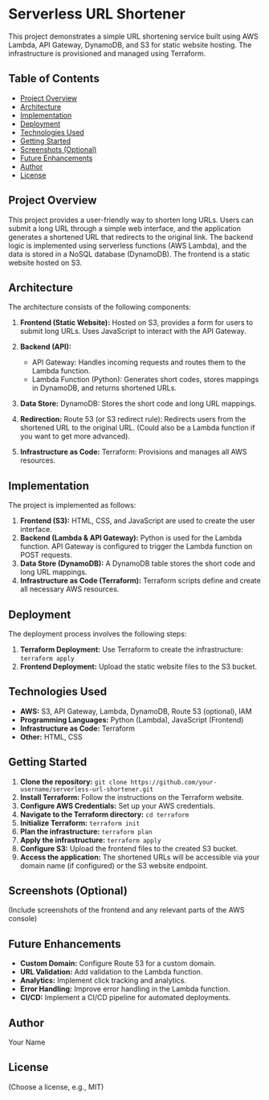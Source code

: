 # Serverless URL Shortener

This project demonstrates a simple URL shortening service built using AWS Lambda, API Gateway, DynamoDB, and S3 for static website hosting.  The infrastructure is provisioned and managed using Terraform.

## Table of Contents

- [Project Overview](#project-overview)
- [Architecture](#architecture)
- [Implementation](#implementation)
- [Deployment](#deployment)
- [Technologies Used](#technologies-used)
- [Getting Started](#getting-started)
- [Screenshots (Optional)](#screenshots-optional)
- [Future Enhancements](#future-enhancements)
- [Author](#author)
- [License](#license)

## Project Overview

This project provides a user-friendly way to shorten long URLs. Users can submit a long URL through a simple web interface, and the application generates a shortened URL that redirects to the original link.  The backend logic is implemented using serverless functions (AWS Lambda), and the data is stored in a NoSQL database (DynamoDB).  The frontend is a static website hosted on S3.

## Architecture

The architecture consists of the following components:

1. **Frontend (Static Website):** Hosted on S3, provides a form for users to submit long URLs.  Uses JavaScript to interact with the API Gateway.

2. **Backend (API):**
   - API Gateway: Handles incoming requests and routes them to the Lambda function.
   - Lambda Function (Python): Generates short codes, stores mappings in DynamoDB, and returns shortened URLs.

3. **Data Store:** DynamoDB: Stores the short code and long URL mappings.

4. **Redirection:** Route 53 (or S3 redirect rule): Redirects users from the shortened URL to the original URL.  (Could also be a Lambda function if you want to get more advanced).

5. **Infrastructure as Code:** Terraform: Provisions and manages all AWS resources.

## Implementation

The project is implemented as follows:

1. **Frontend (S3):**  HTML, CSS, and JavaScript are used to create the user interface.
2. **Backend (Lambda & API Gateway):** Python is used for the Lambda function. API Gateway is configured to trigger the Lambda function on POST requests.
3. **Data Store (DynamoDB):** A DynamoDB table stores the short code and long URL mappings.
4. **Infrastructure as Code (Terraform):** Terraform scripts define and create all necessary AWS resources.

## Deployment

The deployment process involves the following steps:

1. **Terraform Deployment:**  Use Terraform to create the infrastructure: `terraform apply`
2. **Frontend Deployment:** Upload the static website files to the S3 bucket.

## Technologies Used

* **AWS:** S3, API Gateway, Lambda, DynamoDB, Route 53 (optional), IAM
* **Programming Languages:** Python (Lambda), JavaScript (Frontend)
* **Infrastructure as Code:** Terraform
* **Other:** HTML, CSS

## Getting Started

1. **Clone the repository:** `git clone https://github.com/your-username/serverless-url-shortener.git`
2. **Install Terraform:** Follow the instructions on the Terraform website.
3. **Configure AWS Credentials:** Set up your AWS credentials.
4. **Navigate to the Terraform directory:** `cd terraform`
5. **Initialize Terraform:** `terraform init`
6. **Plan the infrastructure:** `terraform plan`
7. **Apply the infrastructure:** `terraform apply`
8. **Configure S3:** Upload the frontend files to the created S3 bucket.
9. **Access the application:** The shortened URLs will be accessible via your domain name (if configured) or the S3 website endpoint.

## Screenshots (Optional)

(Include screenshots of the frontend and any relevant parts of the AWS console)

## Future Enhancements

* **Custom Domain:** Configure Route 53 for a custom domain.
* **URL Validation:** Add validation to the Lambda function.
* **Analytics:** Implement click tracking and analytics.
* **Error Handling:** Improve error handling in the Lambda function.
* **CI/CD:** Implement a CI/CD pipeline for automated deployments.

## Author

Your Name

## License

(Choose a license, e.g., MIT)